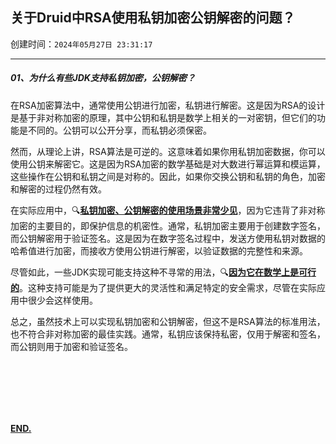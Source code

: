 ## 关于Druid中RSA使用私钥加密公钥解密的问题？

创建时间：`2024年05月27日 23:31:17`

---

##### 01、为什么有些JDK支持私钥加密，公钥解密？

在RSA加密算法中，通常使用公钥进行加密，私钥进行解密。这是因为RSA的设计是基于非对称加密的原理，其中公钥和私钥是数学上相关的一对密钥，但它们的功能是不同的。公钥可以公开分享，而私钥必须保密。

然而，从理论上讲，RSA算法是可逆的。这意味着如果你用私钥加密数据，你可以使用公钥来解密它。这是因为RSA加密的数学基础是对大数进行幂运算和模运算，这些操作在公钥和私钥之间是对称的。因此，如果你交换公钥和私钥的角色，加密和解密的过程仍然有效。

在实际应用中，🔍**<u>私钥加密、公钥解密的使用场景非常少见</u>**，因为它违背了非对称加密的主要目的，即保护信息的机密性。通常，私钥加密主要用于创建数字签名，而公钥解密用于验证签名。这是因为在数字签名过程中，发送方使用私钥对数据的哈希值进行加密，而接收方使用公钥进行解密，以验证数据的完整性和来源。

尽管如此，一些JDK实现可能支持这种不寻常的用法，🔍**<u>因为它在数学上是可行的</u>**。这种支持可能是为了提供更大的灵活性和满足特定的安全需求，尽管在实际应用中很少会这样使用。

总之，虽然技术上可以实现私钥加密和公钥解密，但这不是RSA算法的标准用法，也不符合非对称加密的最佳实践。通常，私钥应该保持私密，仅用于解密和签名，而公钥则用于加密和验证签名。







<br/>

<br/>

<br/>

<br/>

<br/>

**<u>END.</u>**